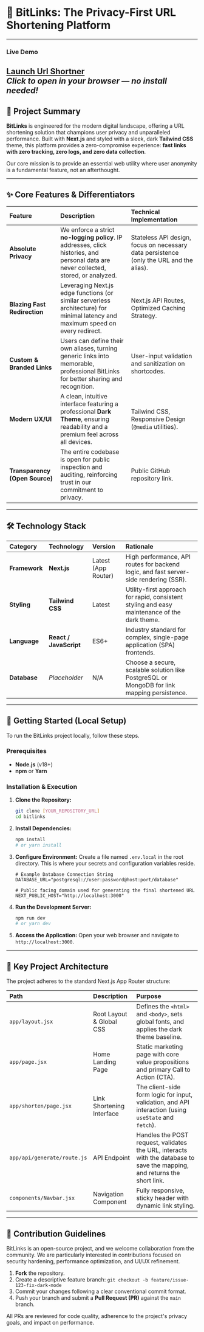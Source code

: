 # 🔗 BitLinks: The Privacy-First URL Shortening Platform
---
### Live Demo  
[Launch Url Shortner](https://url-shortner-self-seven.vercel.app)  
*Click to open in your browser — no install needed!*
---


## 🚀 Project Summary

**BitLinks** is engineered for the modern digital landscape, offering a URL shortening solution that champions user privacy and unparalleled performance. Built with **Next.js** and styled with a sleek, dark **Tailwind CSS** theme, this platform provides a zero-compromise experience: **fast links with zero tracking, zero logs, and zero data collection**.

Our core mission is to provide an essential web utility where user anonymity is a fundamental feature, not an afterthought.

---

## ✨ Core Features & Differentiators

| Feature | Description | Technical Implementation |
| :--- | :--- | :--- |
| **Absolute Privacy** | We enforce a strict **no-logging policy**. IP addresses, click histories, and personal data are never collected, stored, or analyzed. | Stateless API design, focus on necessary data persistence (only the URL and the alias). |
| **Blazing Fast Redirection** | Leveraging Next.js edge functions (or similar serverless architecture) for minimal latency and maximum speed on every redirect. | Next.js API Routes, Optimized Caching Strategy. |
| **Custom & Branded Links** | Users can define their own aliases, turning generic links into memorable, professional BitLinks for better sharing and recognition. | User-input validation and sanitization on shortcodes. |
| **Modern UX/UI** | A clean, intuitive interface featuring a professional **Dark Theme**, ensuring readability and a premium feel across all devices. | Tailwind CSS, Responsive Design (`@media` utilities). |
| **Transparency (Open Source)** | The entire codebase is open for public inspection and auditing, reinforcing trust in our commitment to privacy. | Public GitHub repository link. |

---

## 🛠️ Technology Stack

| Category | Technology | Version | Rationale |
| :--- | :--- | :--- | :--- |
| **Framework** | **Next.js** | Latest (App Router) | High performance, API routes for backend logic, and fast server-side rendering (SSR). |
| **Styling** | **Tailwind CSS** | Latest | Utility-first approach for rapid, consistent styling and easy maintenance of the dark theme. |
| **Language** | **React / JavaScript** | ES6+ | Industry standard for complex, single-page application (SPA) frontends. |
| **Database** | *Placeholder* | N/A | Choose a secure, scalable solution like PostgreSQL or MongoDB for link mapping persistence. |

---

## 🚀 Getting Started (Local Setup)

To run the BitLinks project locally, follow these steps.

### Prerequisites

* **Node.js** (v18+)
* **npm** or **Yarn**

### Installation & Execution

1.  **Clone the Repository:**
    ```bash
    git clone [YOUR_REPOSITORY_URL]
    cd bitlinks
    ```

2.  **Install Dependencies:**
    ```bash
    npm install
    # or yarn install
    ```

3.  **Configure Environment:**
    Create a file named `.env.local` in the root directory. This is where your secrets and configuration variables reside.

    ```
    # Example Database Connection String
    DATABASE_URL="postgresql://user:password@host:port/database" 
    
    # Public facing domain used for generating the final shortened URL
    NEXT_PUBLIC_HOST="http://localhost:3000" 
    ```

4.  **Run the Development Server:**
    ```bash
    npm run dev
    # or yarn dev
    ```

5.  **Access the Application:**
    Open your web browser and navigate to `http://localhost:3000`.

---

## 📂 Key Project Architecture

The project adheres to the standard Next.js App Router structure:

| Path | Description | Purpose |
| :--- | :--- | :--- |
| `app/layout.jsx` | Root Layout & Global CSS | Defines the `<html>` and `<body>`, sets global fonts, and applies the dark theme baseline. |
| `app/page.jsx` | Home Landing Page | Static marketing page with core value propositions and primary Call to Action (CTA). |
| `app/shorten/page.jsx` | Link Shortening Interface | The client-side form logic for input, validation, and API interaction (using `useState` and `fetch`). |
| `app/api/generate/route.js` | API Endpoint | Handles the POST request, validates the URL, interacts with the database to save the mapping, and returns the short link. |
| `components/Navbar.jsx` | Navigation Component | Fully responsive, sticky header with dynamic link styling. |

---

## 🤝 Contribution Guidelines

BitLinks is an open-source project, and we welcome collaboration from the community. We are particularly interested in contributions focused on security hardening, performance optimization, and UI/UX refinement.

1.  **Fork** the repository.
2.  Create a descriptive feature branch: `git checkout -b feature/issue-123-fix-dark-mode`
3.  Commit your changes following a clear conventional commit format.
4.  Push your branch and submit a **Pull Request (PR)** against the `main` branch.

All PRs are reviewed for code quality, adherence to the project's privacy goals, and impact on performance.
